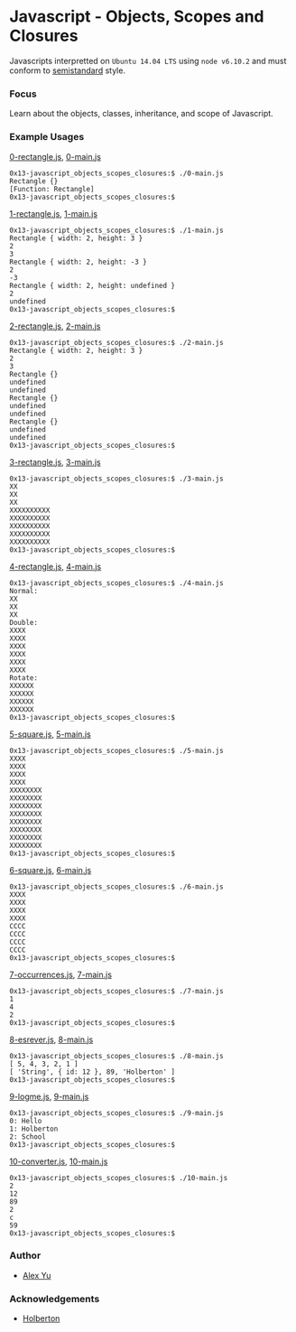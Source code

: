 # Javascript - Objects, Scopes and Closures

Javascripts interpretted on `Ubuntu 14.04 LTS` using `node v6.10.2` and must conform to [semistandard](https://github.com/Flet/semistandard) style.

### Focus
Learn about the objects, classes, inheritance, and scope of Javascript.

### Example Usages

[0-rectangle.js](0-rectangle.js), [0-main.js](0-main.js)
```
0x13-javascript_objects_scopes_closures:$ ./0-main.js
Rectangle {}
[Function: Rectangle]
0x13-javascript_objects_scopes_closures:$
```
[1-rectangle.js](1-rectangle.js), [1-main.js](1-main.js)
```
0x13-javascript_objects_scopes_closures:$ ./1-main.js
Rectangle { width: 2, height: 3 }
2
3
Rectangle { width: 2, height: -3 }
2
-3
Rectangle { width: 2, height: undefined }
2
undefined
0x13-javascript_objects_scopes_closures:$
```
[2-rectangle.js](2-rectangle.js), [2-main.js](2-main.js)
```
0x13-javascript_objects_scopes_closures:$ ./2-main.js
Rectangle { width: 2, height: 3 }
2
3
Rectangle {}
undefined
undefined
Rectangle {}
undefined
undefined
Rectangle {}
undefined
undefined
0x13-javascript_objects_scopes_closures:$
```
[3-rectangle.js](3-rectangle.js), [3-main.js](3-main.js)
```
0x13-javascript_objects_scopes_closures:$ ./3-main.js
XX
XX
XX
XXXXXXXXXX
XXXXXXXXXX
XXXXXXXXXX
XXXXXXXXXX
XXXXXXXXXX
0x13-javascript_objects_scopes_closures:$
```
[4-rectangle.js](4-rectangle.js), [4-main.js](4-main.js)
```
0x13-javascript_objects_scopes_closures:$ ./4-main.js
Normal:
XX
XX
XX
Double:
XXXX
XXXX
XXXX
XXXX
XXXX
XXXX
Rotate:
XXXXXX
XXXXXX
XXXXXX
XXXXXX
0x13-javascript_objects_scopes_closures:$
```
[5-square.js](5-square.js), [5-main.js](5-main.js)
```
0x13-javascript_objects_scopes_closures:$ ./5-main.js
XXXX
XXXX
XXXX
XXXX
XXXXXXXX
XXXXXXXX
XXXXXXXX
XXXXXXXX
XXXXXXXX
XXXXXXXX
XXXXXXXX
XXXXXXXX
0x13-javascript_objects_scopes_closures:$
```
[6-square.js](6-square.js), [6-main.js](6-main.js)
```
0x13-javascript_objects_scopes_closures:$ ./6-main.js
XXXX
XXXX
XXXX
XXXX
CCCC
CCCC
CCCC
CCCC
0x13-javascript_objects_scopes_closures:$
```
[7-occurrences.js](7-occurrences.js), [7-main.js](7-main.js)
```
0x13-javascript_objects_scopes_closures:$ ./7-main.js
1
4
2
0x13-javascript_objects_scopes_closures:$
```
[8-esrever.js](8-esrever.js), [8-main.js](8-main.js)
```
0x13-javascript_objects_scopes_closures:$ ./8-main.js
[ 5, 4, 3, 2, 1 ]
[ 'String', { id: 12 }, 89, 'Holberton' ]
0x13-javascript_objects_scopes_closures:$
```
[9-logme.js](9-logme.js), [9-main.js](9-main.js)
```
0x13-javascript_objects_scopes_closures:$ ./9-main.js
0: Hello
1: Holberton
2: School
0x13-javascript_objects_scopes_closures:$
```
[10-converter.js](10-converter.js), [10-main.js](10-main.js)
```
0x13-javascript_objects_scopes_closures:$ ./10-main.js
2
12
89
2
c
59
0x13-javascript_objects_scopes_closures:$
```
### Author
- [Alex Yu](https://github.com/AlexYu01)
### Acknowledgements
- [Holberton](https://www.holbertonschool.com/)
